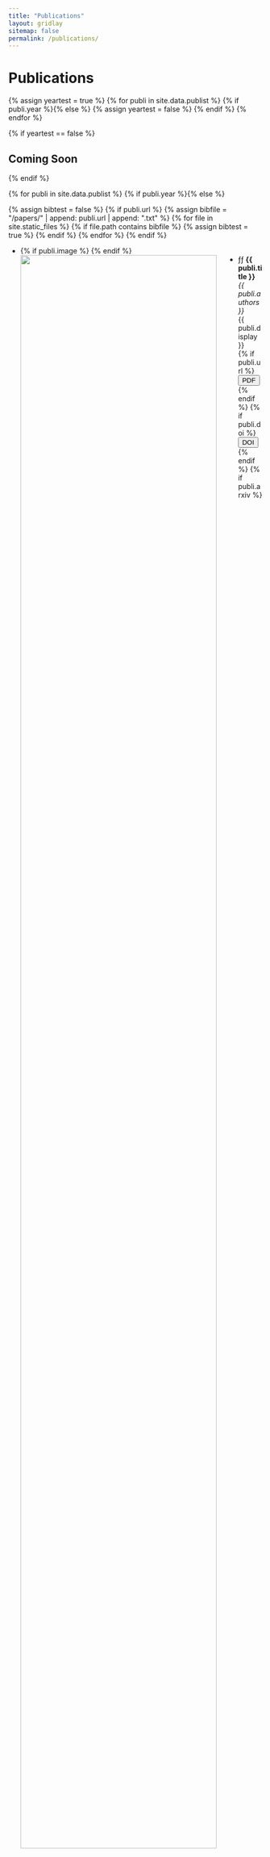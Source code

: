 ```yaml
---
title: "Publications"
layout: gridlay
sitemap: false
permalink: /publications/
---
```


# Publications

{% assign yeartest = true %}
{% for publi in site.data.publist %}
  {% if publi.year %}{% else %}
   {% assign yeartest = false %}
  {% endif %}
{% endfor %}

{% if yeartest == false %}
## Coming Soon
{% endif %}

{% for publi in site.data.publist %}
{% if publi.year %}{% else %}

{% assign bibtest = false %}
{% if publi.url %}
{% assign bibfile = "/papers/" | append:  publi.url  | append: ".txt" %}
{% for file in site.static_files %}
  {% if file.path contains bibfile %}
   {% assign bibtest = true %}
  {% endif %}
{% endfor %}
{% endif %}

<div class="well-sm">
<ul class="flex-container">
<li class="flex-item1">
  {% if publi.image %}
   <img src="{{ site.url }}{{ site.baseurl }}/images/pubpic/{{ publi.image }}" class="img-responsive" width="90%" style="float: left" />
  {% endif %}
</li>
<li class="flex-item2">ƒƒ
  <strong> {{ publi.title }}</strong><br/>
  <em>{{ publi.authors }} </em><br/>
  {{ publi.display }}<br/>
  {% if publi.url %}<a href="{{ site.url }}{{ site.baseurl }}/papers/{{ publi.url }}.pdf" target="_blank"><button class="btn-pdf">PDF</button></a>{% endif %}
  {% if publi.doi %}<a href="http://dx.doi.org/{{ publi.doi }}" target="_blank"><button class="btn-doi">DOI</button></a> {% endif %}
  {% if publi.arxiv %}<a href="https://arxiv.org/abs/{{ publi.arxiv }}" target="_blank"><button class="btn-arxiv">ARXIV</button></a> {% endif %}
  {% if publi.osf %}<a href="https://osf.io/{{ publi.osf }}" target="_blank"><button class="btn-osf">OSF</button></a> {% endif %}
  {% if bibtest == true %} <a data-toggle="collapse" href="#{{publi.url}}2"  class="btn-bib" style="text-decoration:none; color:#ebebeb; hover:#ebebeb;" role="button" aria-expanded="false" aria-controls="{{publi.url}}2">BIB</a> {% endif %}
  {% if publi.abstract %} <a data-toggle="collapse" href="#{{publi.url}}"  class="btn-abstract" style="text-decoration:none; color:#ebebeb; hover:#ebebeb;" role="button" aria-expanded="false" aria-controls="{{publi.url}}">ABSTRACT</a> {% endif %}

{% if publi.abstract %}
<div class="collapse" id="{{publi.url}}"><div class="well-abstract">
 {{publi.abstract}}
</div></div>
{% endif %}

{% if bibtest == true %}
<div class="collapse" id="{{publi.url}}2"><div class="well-bib">
 <iframe src='{{site.url}}{{site.baseurl}}/papers/{{publi.url}}.txt' scrolling='yes' width="100%" height="210" frameborder='0'></iframe>
</div></div>
{% endif %}

</li>
</ul>
</div>
{% endif %}
{% endfor %}

{% if site.group_pub_by_year == true %}{% else %}
## Journal Papers and Proceedings 
{% endif %}

{% for myyear in site.data.years %}

{% assign yeartest = false %}
{% for publi in site.data.publist %}
  {% if publi.year == myyear.year %}
   {% assign yeartest = true %}
  {% endif %}
{% endfor %}

{% if site.group_pub_by_year == true %}
{% if yeartest == true %}
## {{ myyear.year }}
{% endif %}
{% endif %}

{% for publi in site.data.publist %}
{% if publi.year == myyear.year %}


{% assign bibtest = false %}
{% if publi.url %}
{% assign bibfile = "/papers/" | append:  publi.url  | append: ".txt" %}
{% for file in site.static_files %}
  {% if file.path contains bibfile %}
   {% assign bibtest = true %}
  {% endif %}
{% endfor %}
{% endif %}

<div class="well-sm">
<ul class="flex-container">
<li class="flex-item1">
  {% if publi.image %}
   <img src="{{ site.url }}{{ site.baseurl }}/images/pubpic/{{ publi.image }}" class="img-responsive" width="90%" style="float: left" />
  {% endif %}
</li>
<li class="flex-item2">
  <strong> {{ publi.title }}</strong> <br />
  <em>{{ publi.authors }} </em><br />
  {{ publi.display }} {% if publi.year %}({{publi.year}}){% endif %}<br/>
  {% if publi.url %}<a href="{{ site.url }}{{ site.baseurl }}/papers/{{ publi.url }}.pdf" target="_blank"><button class="btn-pdf">PDF</button></a>{% endif %}
  {% if publi.doi %}<a href="http://dx.doi.org/{{ publi.doi }}" target="_blank"><button class="btn-doi">DOI</button></a> {% endif %}
  {% if publi.arxiv %}<a href="https://arxiv.org/abs/{{ publi.arxiv }}" target="_blank"><button class="btn-arxiv">ARXIV</button></a> {% endif %}
  {% if publi.osf %}<a href="https://osf.io/{{ publi.osf }}" target="_blank"><button class="btn-osf">OSF</button></a> {% endif %}
  {% if bibtest == true %} <a data-toggle="collapse" href="#{{publi.url}}2" class="btn-bib" style="text-decoration:none; color:#ebebeb; hover:#ebebeb;" role="button" aria-expanded="false" aria-controls="{{publi.url}}2">BIB</a> {% endif %}
  {% if publi.abstract %} <a data-toggle="collapse" href="#{{publi.url}}" class="btn-abstract" style="text-decoration:none; color:#ebebeb; hover:#ebebeb;" role="button" aria-expanded="false" aria-controls="{{publi.url}}">ABSTRACT</a>{% endif %}

{% if publi.abstract %}
<br/>
<div class="collapse" id="{{publi.url}}"><div class="well-abstract">
 {{publi.abstract}}
</div></div>
{% endif %}

{% if bibtest == true %}
<div class="collapse" id="{{publi.url}}2"><div class="well-bib">
<iframe src='{{site.url}}{{site.baseurl}}/papers/{{publi.url}}.txt' scrolling='yes' width="100%" height="210" frameborder='0'></iframe>
</div></div>
{% endif %}

</li>
</ul>

</div>
{% endif %}
{% endfor %}

{% endfor %}

